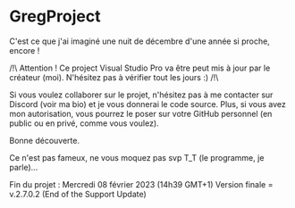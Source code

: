 # GregProject
C'est ce que j'ai imaginé une nuit de décembre d'une année si proche, encore !

/!\ Attention ! Ce project Visual Studio Pro va être peut mis à jour par le créateur (moi). N'hésitez pas à vérifier tout les jours :) /!\

Si vous voulez collaborer sur le projet, n'hésitez pas à me contacter sur Discord (voir ma bio) et je vous donnerai le code source. Plus, si vous avez mon autorisation, vous pourrez le poser sur votre GitHub personnel (en public ou en privé, comme vous voulez). 

Bonne découverte.

Ce n'est pas fameux, ne vous moquez pas svp T_T (le programme, je parle)...

Fin du projet : Mercredi 08 février 2023 (14h39 GMT+1)
Version finale = v.2.7.0.2 (End of the Support Update)
